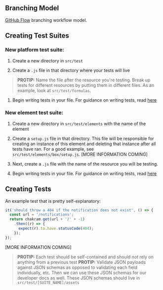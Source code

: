 ## Branching Model

[GitHub Flow](https://guides.github.com/introduction/flow/) branching workflow model.

## Creating Test Suites

### New platform test suite:

1. Create a new directory in `src/test`

1. Create a `.js` file in that directory where your tests will live
> **PROTIP:** Name the file after the resource you're testing.  Break up tests for different resources by putting them in different files.  As an example, look at `src/test/formulas`.

1. Begin writing tests in your file.  For guidance on writing tests, read [here](#creating-tests)

### New element test suite:

1. Create a new directory in `src/test/elements` with the name of the element

1. Create a `setup.js` file in that directory.  This file will be responsible for creating an instance of this element and deleting that instance after all tests have ran.  For a good example, see `src/test/elements/box/setup.js`. [MORE INFORMATION COMING]

1. Next, create a `.js` file with the name of the resource you will be testing.

1. Begin writing tests in your file.  For guidance on writing tests, read [here](#creating-tests)

## Creating Tests
An example test that is pretty self-explanatory:

  ```javascript
  it('should throw a 404 if the notification does not exist', () => {
    const url = '/notifications';
    return chakram.get(url + '/' + -1)
      .then((r) => {
        expect(r).to.have.statusCode(404);
      });
  });
  ```

[MORE INFORMATION COMING]

> **PROTIP:** Each test should be self-contained and should *not* rely on anything from a previous test
> **PROTIP:** Validate JSON payloads against JSON schemas as opposed to validating each field individually, etc.  Then we can use these JSON schemas for our developer docs as well.  These JSON schemas should live in `src/test/[SUITE_NAME]/assets`
